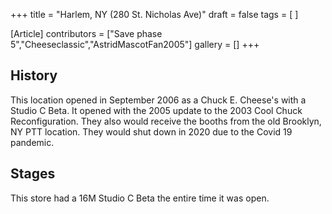+++
title = "Harlem, NY (280 St. Nicholas Ave)"
draft = false
tags = [ ]

[Article]
contributors = ["Save phase 5","Cheeseclassic","AstridMascotFan2005"]
gallery = []
+++
## History ##
This location opened in September 2006 as a Chuck E. Cheese's with a Studio C Beta. It opened with the 2005 update to the 2003 Cool Chuck Reconfiguration. They also would receive the booths from the old Brooklyn, NY PTT location. They would shut down in 2020 due to the Covid 19 pandemic. 

## Stages ##
This store had a 16M Studio C Beta the entire time it was open.
